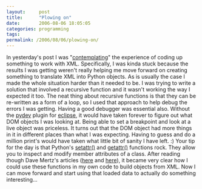 ```yaml
---
layout:     post
title:      "Plowing on"
date:       2006-08-06 18:05:05
categories: programming
tags:  
permalink: /2006/08/06/plowing-on/
---
```

In yesterday's post I was "[contemplating](http://ironboundsoftware.com/blog/2006/08/05/the-agony-and-the-ecstasy-of-xml/)" the experience of coding up something to work with XML. Specifically, I was kinda stuck because the results I was getting weren't really helping me move forward on creating something to translate XML into Python objects. As is usually the case I made the whole situation harder than it needed to be. I was trying to write a solution that involved a recursive function and it wasn't working the way I expected it too. The neat thing about recursive functions is that they can be re-written as a form of a loop, so I used that approach to help debug the errors I was getting. Having a good debugger was essential also. Without the [pydev](http://pydev.sourceforge.net/) plugin for [eclipse](http://eclipse.org), it would have taken forever to figure out what DOM objects I was looking at. Being able to set a breakpoint and look at a live object was priceless. It turns out that the DOM object had more things in it in different places than what I was expecting. Having to guess and do a million print's would have taken what little bit of sanity I have left. :) Your tip for the day is that Python's [setattr()](http://docs.python.org/lib/built-in-funcs.html#l2h-64) and [getattr()](http://docs.python.org/lib/built-in-funcs.html#l2h-31) functions rock. They allow you to inspect and modify member attributes of a class. After reading though Dave Mertz's articles ([here](http://www-128.ibm.com/developerworks/library/xml-matters2/index.html) and [here](http://gnosis.cx/publish/programming/charming_python_2.html)), it became very clear how I could use these functions in my own code to build objects from XML. Now I can move forward and start using that loaded data to actually do something interesting...
